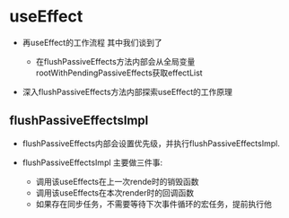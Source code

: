 # useEffect 

* 再useEffect的工作流程 其中我们谈到了
    - 在flushPassiveEffects方法内部会从全局变量rootWithPendingPassiveEffects获取effectList

* 深入flushPassiveEffects方法内部探索useEffect的工作原理

## flushPassiveEffectslmpl

* flushPassiveEffects内部会设置优先级，并执行flushPassiveEffectsImpl.

* flushPassiveEffectsImpl 主要做三件事:
    - 调用该useEffects在上一次rende时的销毁函数
    - 调用该useEffects在本次render时的回调函数
    - 如果存在同步任务，不需要等待下次事件循环的宏任务，提前执行他

